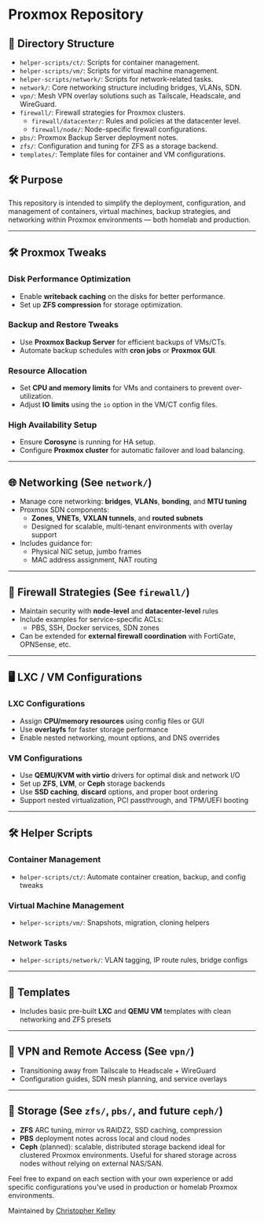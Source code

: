 # Proxmox Repository

## 📁 Directory Structure
- `helper-scripts/ct/`: Scripts for container management.
- `helper-scripts/vm/`: Scripts for virtual machine management.
- `helper-scripts/network/`: Scripts for network-related tasks.
- `network/`: Core networking structure including bridges, VLANs, SDN.
- `vpn/`: Mesh VPN overlay solutions such as Tailscale, Headscale, and WireGuard.
- `firewall/`: Firewall strategies for Proxmox clusters.
  - `firewall/datacenter/`: Rules and policies at the datacenter level.
  - `firewall/node/`: Node-specific firewall configurations.
- `pbs/`: Proxmox Backup Server deployment notes.
- `zfs/`: Configuration and tuning for ZFS as a storage backend.
- `templates/`: Template files for container and VM configurations.

## 🛠️ Purpose
This repository is intended to simplify the deployment, configuration, and management of containers, virtual machines, backup strategies, and networking within Proxmox environments — both homelab and production.

---

## 🛠️ Proxmox Tweaks

### Disk Performance Optimization
- Enable **writeback caching** on the disks for better performance.
- Set up **ZFS compression** for storage optimization.

### Backup and Restore Tweaks
- Use **Proxmox Backup Server** for efficient backups of VMs/CTs.
- Automate backup schedules with **cron jobs** or **Proxmox GUI**.

### Resource Allocation
- Set **CPU and memory limits** for VMs and containers to prevent over-utilization.
- Adjust **IO limits** using the `io` option in the VM/CT config files.

### High Availability Setup
- Ensure **Corosync** is running for HA setup.
- Configure **Proxmox cluster** for automatic failover and load balancing.

---

## 🌐 Networking (See `network/`)
- Manage core networking: **bridges**, **VLANs**, **bonding**, and **MTU tuning**
- Proxmox SDN components:
  - **Zones**, **VNETs**, **VXLAN tunnels**, and **routed subnets**
  - Designed for scalable, multi-tenant environments with overlay support
- Includes guidance for:
  - Physical NIC setup, jumbo frames
  - MAC address assignment, NAT routing

---

## 🔐 Firewall Strategies (See `firewall/`)
- Maintain security with **node-level** and **datacenter-level** rules
- Include examples for service-specific ACLs:
  - PBS, SSH, Docker services, SDN zones
- Can be extended for **external firewall coordination** with FortiGate, OPNSense, etc.

---

## 🖥️ LXC / VM Configurations

### LXC Configurations
- Assign **CPU/memory resources** using config files or GUI
- Use **overlayfs** for faster storage performance
- Enable nested networking, mount options, and DNS overrides

### VM Configurations
- Use **QEMU/KVM with virtio** drivers for optimal disk and network I/O
- Set up **ZFS**, **LVM**, or **Ceph** storage backends
- Use **SSD caching**, **discard** options, and proper boot ordering
- Support nested virtualization, PCI passthrough, and TPM/UEFI booting

---

## 🛠️ Helper Scripts

### Container Management
- `helper-scripts/ct/`: Automate container creation, backup, and config tweaks

### Virtual Machine Management
- `helper-scripts/vm/`: Snapshots, migration, cloning helpers

### Network Tasks
- `helper-scripts/network/`: VLAN tagging, IP route rules, bridge configs

---

## 📁 Templates
- Includes basic pre-built **LXC** and **QEMU VM** templates with clean networking and ZFS presets

---

## 📡 VPN and Remote Access (See `vpn/`)
- Transitioning away from Tailscale to Headscale + WireGuard
- Configuration guides, SDN mesh planning, and service overlays

---

## 💾 Storage (See `zfs/`, `pbs/`, and future `ceph/`)
- **ZFS** ARC tuning, mirror vs RAIDZ2, SSD caching, compression
- **PBS** deployment notes across local and cloud nodes
- **Ceph** (planned): scalable, distributed storage backend ideal for clustered Proxmox environments. Useful for shared storage across nodes without relying on external NAS/SAN.

Feel free to expand on each section with your own experience or add specific configurations you’ve used in production or homelab Proxmox environments.

Maintained by [Christopher Kelley](https://github.com/ghostkellz)

